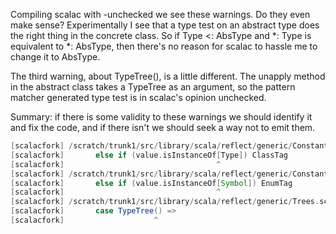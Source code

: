 Compiling scalac with -unchecked we see these warnings.  Do they even make sense? Experimentally I see that a type test on an abstract type does the right thing in the concrete class.  So if Type <: AbsType and *: Type is equivalent to *: AbsType, then there's no reason for scalac to hassle me to change it to AbsType.

The third warning, about TypeTree(), is a little different. The unapply method in the abstract class takes a TypeTree as an argument, so the pattern matcher generated type test is in scalac's opinion unchecked.

Summary: if there is some validity to these warnings we should identify it and fix the code, and if there isn't we should seek a way not to emit them.

```scala
[scalacfork] /scratch/trunk1/src/library/scala/reflect/generic/Constants.scala:46: warning: abstract type Constants.this.Type in type Constants.this.Type is unchecked since it is eliminated by erasure
[scalacfork]       else if (value.isInstanceOf[Type]) ClassTag
[scalacfork]                                  ^
[scalacfork] /scratch/trunk1/src/library/scala/reflect/generic/Constants.scala:47: warning: abstract type Constants.this.Symbol in type Constants.this.Symbol is unchecked since it is eliminated by erasure
[scalacfork]       else if (value.isInstanceOf[Symbol]) EnumTag
[scalacfork]                                  ^
[scalacfork] /scratch/trunk1/src/library/scala/reflect/generic/Trees.scala:546: warning: abstract type Trees.this.TypeTree in type pattern Trees.this.TypeTree is unchecked since it is eliminated by erasure
[scalacfork]       case TypeTree() =>
[scalacfork]                    ^
```
